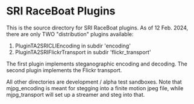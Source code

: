 # SRI RaceBoat Plugins

This is the source directory for SRI RaceBoat plugins.  As of 12
Feb. 2024, there are only TWO "distribution" plugins available:

1) PluginTA2SRICLIEncoding in subdir 'encoding'
2) PluginTA2SRIFlickrTransport in subdir 'flickr_transport'

The first plugin implements steganographic encoding and decoding.  The
second plugin implements the Flickr transport.

All other directories are development / alpha test sandboxes.  Note
that mjpg_encoding is meant for stegging into a finite motion jpeg
file, while mjpg_transport will set up a streamer and steg into that.


